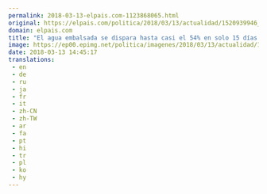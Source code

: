 ```yaml
---
permalink: 2018-03-13-elpais.com-1123868065.html
original: https://elpais.com/politica/2018/03/13/actualidad/1520939946_261839.html#?ref=rss&format=simple&link=link
domain: elpais.com
title: "El agua embalsada se dispara hasta casi el 54% en solo 15 días de lluvias"
image: https://ep00.epimg.net/politica/imagenes/2018/03/13/actualidad/1520939946_261839_1520951115_rrss_normal.jpg
date: 2018-03-13 14:45:17
translations: 
 - en
 - de
 - ru
 - ja
 - fr
 - it
 - zh-CN
 - zh-TW
 - ar
 - fa
 - pt
 - hi
 - tr
 - pl
 - ko
 - hy
---
```


